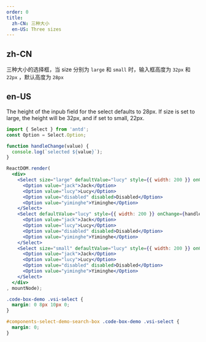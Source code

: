 ```yaml
---
order: 0
title:
  zh-CN: 三种大小
  en-US: Three sizes
---
```


## zh-CN

三种大小的选择框，当 size 分别为 `large` 和 `small` 时，输入框高度为 `32px` 和 `22px` ，默认高度为 `28px`

## en-US

The height of the inpub field for the select defaults to 28px. If size is set to large, the height will be 32px, and if set to small, 22px.

````jsx
import { Select } from 'antd';
const Option = Select.Option;

function handleChange(value) {
  console.log(`selected ${value}`);
}

ReactDOM.render(
  <div>
    <Select size="large" defaultValue="lucy" style={{ width: 200 }} onChange={handleChange}>
      <Option value="jack">Jack</Option>
      <Option value="lucy">Lucy</Option>
      <Option value="disabled" disabled>Disabled</Option>
      <Option value="yiminghe">Yiminghe</Option>
    </Select>
    <Select defaultValue="lucy" style={{ width: 200 }} onChange={handleChange}>
      <Option value="jack">Jack</Option>
      <Option value="lucy">Lucy</Option>
      <Option value="disabled" disabled>Disabled</Option>
      <Option value="yiminghe">Yiminghe</Option>
    </Select>
    <Select size="small" defaultValue="lucy" style={{ width: 200 }} onChange={handleChange}>
      <Option value="jack">Jack</Option>
      <Option value="lucy">Lucy</Option>
      <Option value="disabled" disabled>Disabled</Option>
      <Option value="yiminghe">Yiminghe</Option>
    </Select>
  </div>
, mountNode);
````

````css
.code-box-demo .vsi-select {
  margin: 0 8px 10px 0;
}

#components-select-demo-search-box .code-box-demo .vsi-select {
  margin: 0;
}
````
